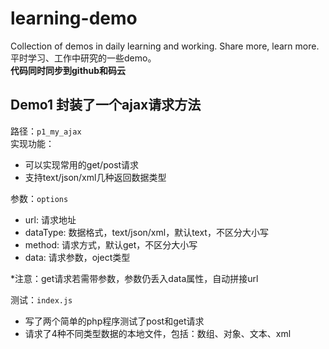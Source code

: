 # learning-demo
Collection of demos in daily learning and working. Share more, learn more.
平时学习、工作中研究的一些demo。  
**代码同时同步到github和码云**

## Demo1 封装了一个ajax请求方法
路径：`p1_my_ajax`  
实现功能：
- 可以实现常用的get/post请求
- 支持text/json/xml几种返回数据类型

参数：`options`
- url: 请求地址
- dataType: 数据格式，text/json/xml，默认text，不区分大小写
- method: 请求方式，默认get，不区分大小写
- data: 请求参数，oject类型

*注意：get请求若需带参数，参数仍丢入data属性，自动拼接url

测试：`index.js`  
- 写了两个简单的php程序测试了post和get请求
- 请求了4种不同类型数据的本地文件，包括：数组、对象、文本、xml